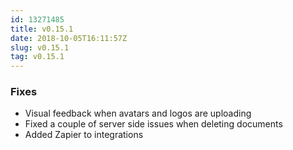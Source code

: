 ```yaml
---
id: 13271485
title: v0.15.1
date: 2018-10-05T16:11:57Z
slug: v0.15.1
tag: v0.15.1
---
```

    
### Fixes

- Visual feedback when avatars and logos are uploading
- Fixed a couple of server side issues when deleting documents
- Added Zapier to integrations

      